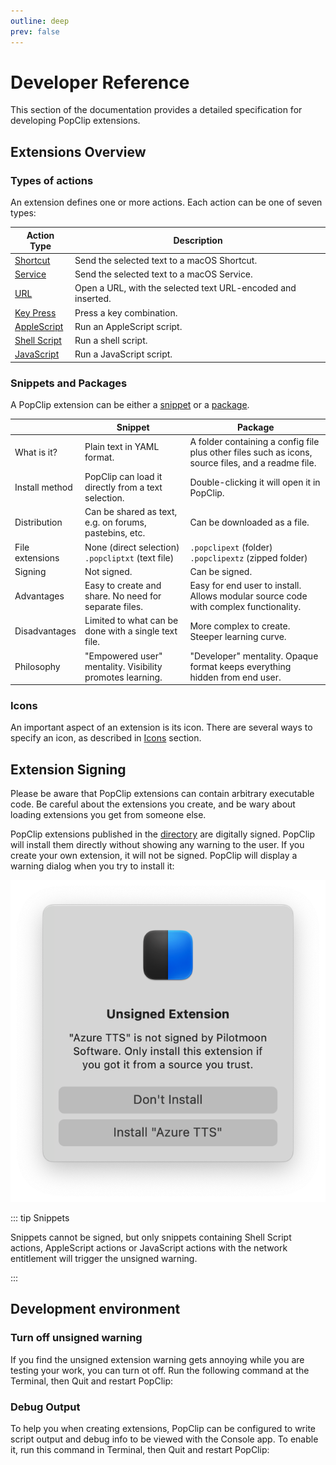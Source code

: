 ```yaml
---
outline: deep
prev: false
---
```

<script setup lang="ts">
import EditionSwitcher from "../src/EditionSwitcher.vue";
import Ed from "../src/Ed.vue";
</script>

# Developer Reference

This section of the documentation provides a detailed specification for
developing PopClip extensions.

<!--
If you are not a programmer, you may find it easier to use the
[PopClip Extension Creator](https://pilotmoon.com/popclip/extensions/create/). -->

## Extensions Overview

### Types of actions

An extension defines one or more actions. Each action can be one of seven types:

| Action Type                               | Description                                                  |
| ----------------------------------------- | ------------------------------------------------------------ |
| [Shortcut](./shortcut-actions)            | Send the selected text to a macOS Shortcut.                  |
| [Service](./service-actions)              | Send the selected text to a macOS Service.                   |
| [URL](./url-actions.md)                   | Open a URL, with the selected text URL-encoded and inserted. |
| [Key Press](./key-press-actions.md)        | Press a key combination.                                     |
| [AppleScript](./applescript-actions.md)   | Run an AppleScript script.                                   |
| [Shell Script](./shell-script-actions.md) | Run a shell script.                                          |
| [JavaScript](./javascript-actions.md)     | Run a JavaScript script.                                     |

### Snippets and Packages

A PopClip extension can be either a [snippet](./snippets.md) or a
[package](./packages.md).

|                 | Snippet                                                   | Package                                                                                            |
| --------------- | --------------------------------------------------------- | -------------------------------------------------------------------------------------------------- |
| What is it?     | Plain text in YAML format.                                | A folder containing a config file plus other files such as icons, source files, and a readme file. |
| Install method  | PopClip can load it directly from a text selection.       | Double-clicking it will open it in PopClip.                                                        |
| Distribution    | Can be shared as text, e.g. on forums, pastebins, etc.    | Can be downloaded as a file.                                                                       |
| File extensions | None (direct selection)<br> `.popcliptxt` (text file)     | `.popclipext` (folder)<br> `.popclipextz` (zipped folder)                                          |
| Signing         | Not signed.                                               | Can be signed.                                                                                     |
| Advantages      | Easy to create and share. No need for separate files.     | Easy for end user to install. Allows modular source code with complex functionality.               |
| Disadvantages   | Limited to what can be done with a single text file.      | More complex to create. Steeper learning curve.                                                    |
| Philosophy      | "Empowered user" mentality. Visibility promotes learning. | "Developer" mentality. Opaque format keeps everything hidden from end user.                        |

### Icons

An important aspect of an extension is its icon. There are several ways to
specify an icon, as described in [Icons](./icons.md) section.

<!-- ### Filter rules

Extensions have access to the following filtering mechanisms, to help prevent
actions appearing when they are not useful:

- Filter by application (either include or exclude).
- Filter by matching a regular expression.
- Filter by whether cut, paste or formatting is available.
- Filter by whether the text contains a URL, email address or file path.
- Filter by the current values of the extensions's options.
- Custom filtering via a JavaScript function (dynamic JavaScript extensions
  only). -->

## Extension Signing

Please be aware that PopClip extensions can contain arbitrary executable code.
Be careful about the extensions you create, and be wary about loading extensions
you get from someone else.

PopClip extensions published in the [directory](/extensions/) are digitally
signed. PopClip will install them directly without showing any warning to the
user. If you create your own extension, it will not be signed. PopClip will
display a warning dialog when you try to install it:

![Example unsigned warning.](../guide/media/shot-unsigned-warning.png#h400)

::: tip Snippets

Snippets cannot be signed, but only snippets containing Shell Script actions,
AppleScript actions or JavaScript actions with the network entitlement will
trigger the unsigned warning.

:::

## Development environment

<EditionSwitcher />

### Turn off unsigned warning

If you find the unsigned extension warning gets annoying while you are testing your work, you can turn ot off. Run the following command at the Terminal, then Quit and restart
PopClip:

<Ed code base="defaults write com.pilotmoon.popclip LoadUnsignedExtensions -bool YES" setapp="defaults write com.pilotmoon.popclip-setapp LoadUnsignedExtensions -bool YES"/> 

### Debug Output

To help you when creating extensions, PopClip can be configured to write script
output and debug info to be viewed with the Console app. To enable it, run this
command in Terminal, then Quit and restart PopClip:

<Ed code base="defaults write com.pilotmoon.popclip EnableExtensionDebug -bool YES" setapp="defaults write com.pilotmoon.popclip-setapp EnableExtensionDebug -bool YES"/> 
